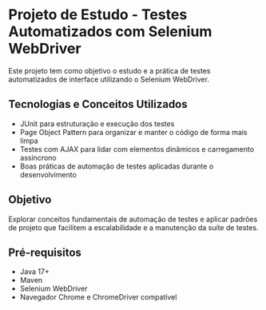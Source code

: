 #  Projeto de Estudo - Testes Automatizados com Selenium WebDriver

Este projeto tem como objetivo o estudo e a prática de testes automatizados de interface utilizando o Selenium WebDriver.

## Tecnologias e Conceitos Utilizados

- JUnit para estruturação e execução dos testes  
- Page Object Pattern para organizar e manter o código de forma mais limpa  
- Testes com AJAX para lidar com elementos dinâmicos e carregamento assíncrono  
- Boas práticas de automação de testes aplicadas durante o desenvolvimento  

## Objetivo

Explorar conceitos fundamentais de automação de testes e aplicar padrões de projeto que facilitem a escalabilidade e a manutenção da suíte de testes.  

## Pré-requisitos

- Java 17+  
- Maven  
- Selenium WebDriver  
- Navegador Chrome e ChromeDriver compatível  

